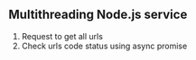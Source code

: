 
## Multithreading Node.js service 
1. Request to get all urls
2. Check urls code status using async promise

